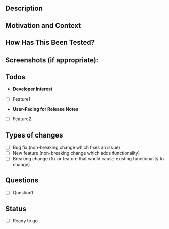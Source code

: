 <!--- Provide a general summary of your changes in the Title above -->
<!--- Use labels to help the developers -->
<!--- Remove the unnecessary sections when filing -->

## Description
<!--- Describe your changes in detail -->

## Motivation and Context
<!--- Why is this change required? What problem does it solve? -->
<!--- If it fixes an open issue, please link to the issue here. -->

## How Has This Been Tested?
<!--- Please describe in detail how you tested your changes. -->
<!--- Include details of your testing environment, and the tests you ran to -->
<!--- see how your change affects other areas of the code, etc. -->

## Screenshots (if appropriate):

## Todos
<!--- Notable points that this PR has either accomplished or will accomplish. -->
* **Developer Interest**
<!--- Changes affecting developers -->
  - [ ] Feature1
* **User-Facing for Release Notes**
<!--- Changes affecting users -->
  - [ ] Feature2

## Types of changes
<!--- What types of changes does your code introduce? Put an `x` in all the boxes that apply: -->
- [ ] Bug fix (non-breaking change which fixes an issue)
- [ ] New feature (non-breaking change which adds functionality)
- [ ] Breaking change (fix or feature that would cause existing functionality to change)

## Questions
<!--- Questions to the developers -->
- [ ]  Question1

## Status
<!--- Check this box when ready to be merged -->
- [ ]  Ready to go


